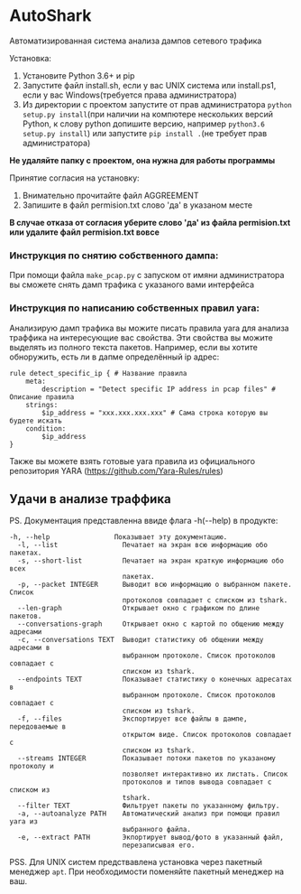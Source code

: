 # AutoShark
Автоматизированная система анализа дампов сетевого трафика

Установка:
1. Установите Python 3.6+ и pip
2. Запустите файл install.sh, если у вас UNIX система или install.ps1, если у вас Windows(требуется права администратора)
3. Из директории с проектом запустите от прав администратора ```python setup.py install```(при наличии на компютере нескольких версий Python, к слову python допишите версию, например ```python3.6 setup.py install```) или запустите ```pip install .```(не требует прав администратора)

**Не удаляйте папку с проектом, она нужна для работы программы**

Принятие согласия на установку:
1. Внимательно прочитайте файл AGGREEMENT
2. Запишите в файл permision.txt слово 'да' в указаном месте

**В случае отказа от согласия уберите слово 'да' из файла permision.txt или удалите файл permision.txt вовсе**

### Инструкция по снятию собственного дампа:
При помощи файла ```make_pcap.py``` с запуском от имяни администратора вы сможете снять дамп трафика с указаного вами интерфейса 

### Инструкция по написанию собственных правил yara:
Анализирую дамп трафика вы можите писать правила yara для анализа траффика на интересующие вас свойства. Эти свойства вы можите выделять из полного текста пакетов. Например, если вы хотите обноружить, есть ли в дапме определённый ip адрес:
```
rule detect_specific_ip { # Название правила
    meta:
        description = "Detect specific IP address in pcap files" # Описание правила
    strings:
        $ip_address = "xxx.xxx.xxx.xxx" # Сама строка которую вы будете искать
    condition:
        $ip_address
}
```
 Также вы можете взять готовые yara правила из официального репозитория YARA (https://github.com/Yara-Rules/rules)

## Удачи в анализе траффика

PS. Документация представленна ввиде флага -h(--help) в продукте:
```
-h, --help                Показывает эту документацию.
  -l, --list                Печатает на экран всю информацию обо пакетах.
  -s, --short-list          Печатает на экран краткую информацию обо всех
                            пакетах.
  -p, --packet INTEGER      Выводит всю информацию о выбранном пакете. Список
                            протоколов совпадает с списком из tshark.
  --len-graph               Открывает окно с графиком по длине пакетов.
  --conversations-graph     Открывает окно с картой по общению между адресами
  -c, --conversations TEXT  Выводит статистику об общении между адресами в
                            выбранном протоколе. Список протоколов совпадает с
                            списком из tshark.
  --endpoints TEXT          Показывает статистику о конечных адресатах в
                            выбранном протоколе. Список протоколов совпадает с
                            списком из tshark.
  -f, --files               Экспортирует все файлы в дампе, передоваемые в
                            открытом виде. Список протоколов совпадает с
                            списком из tshark.
  --streams INTEGER         Показывает потоки пакетов по указаному протоколу и
                            позволяет интерактивно их листать. Список
                            протоколов и типов вывода совпадает с списком из
                            tshark.
  --filter TEXT             Фильтрует пакеты по указанному фильтру.
  -a, --autoanalyze PATH    Автоматический анализ при помощи правил yara из
                            выбранного файла.
  -e, --extract PATH        Экпортирует вывод/фото в указанный файл,
                            перезаписывая его.
```

PSS. Для UNIX систем предствавлена установка через пакетный менеджер ```apt```. При необходимости поменяйте пакетный менеджер на ваш.
